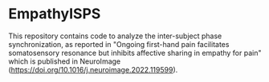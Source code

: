 # EmpathyISPS
This repository contains code to analyze the inter-subject phase synchronization, as reported in "Ongoing first-hand pain facilitates somatosensory resonance but inhibits affective sharing in empathy for pain" which is published in NeuroImage (https://doi.org/10.1016/j.neuroimage.2022.119599).
